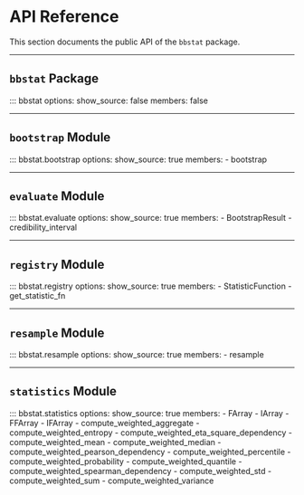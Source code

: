 # API Reference

This section documents the public API of the `bbstat` package.

---

## `bbstat` Package

::: bbstat
    options:
      show_source: false
      members: false

---

## `bootstrap` Module

::: bbstat.bootstrap
    options:
      show_source: true
      members:
        - bootstrap

---

## `evaluate` Module

::: bbstat.evaluate
    options:
      show_source: true
      members:
        - BootstrapResult
        - credibility_interval

---

## `registry` Module

::: bbstat.registry
    options:
      show_source: true
      members:
        - StatisticFunction
        - get_statistic_fn

---

## `resample` Module

::: bbstat.resample
    options:
      show_source: true
      members:
        - resample

---

## `statistics` Module

::: bbstat.statistics
    options:
      show_source: true
      members:
        - FArray
        - IArray
        - FFArray
        - IFArray
        - compute_weighted_aggregate
        - compute_weighted_entropy
        - compute_weighted_eta_square_dependency
        - compute_weighted_mean
        - compute_weighted_median
        - compute_weighted_pearson_dependency
        - compute_weighted_percentile
        - compute_weighted_probability
        - compute_weighted_quantile
        - compute_weighted_spearman_dependency
        - compute_weighted_std
        - compute_weighted_sum
        - compute_weighted_variance
